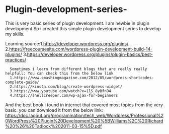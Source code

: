 # Plugin-development-series-
This is very basic series of plugin development.
I am newbie in plugin development.So i created this simple plugin development series to develop my skills.

Learning source:1.https://developer.wordpress.org/plugins/
                2.https://freecoursesite.com/wordpress-plugin-development-build-14-plugins/
                3.https://developer.wordpress.org/plugins/plugin-basics/best-practices/
               
               
      Sometimes i learn from different blogs that are really really helpfull: You can check this from the below link   
      1.https://www.smashingmagazine.com/2012/05/wordpress-shortcodes-complete-guide/
      2.https://kinsta.com/blog/create-wordpress-widget/
      3.https://www.youtube.com/watch?v=1lS_8yBfnD4
      4.https://shellcreeper.com/wp-ajax-for-beginners
      
      
      
 And the best book i found in internet that covered most topics from the very basic. you can download it from the below link:
 https://doc.lagout.org/programmation/tech_web/Wordpress/Professional%20WordPress%20Plugin%20Development%20%5BWilliams%2C%20Richard%20%26%20Tadlock%202011-03-15%5D.pdf
                
                
